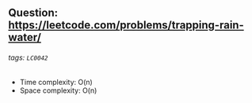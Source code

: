 ## Question: https://leetcode.com/problems/trapping-rain-water/
###### tags: `LC0042`

* Time complexity: O(n)
* Space complexity: O(n)